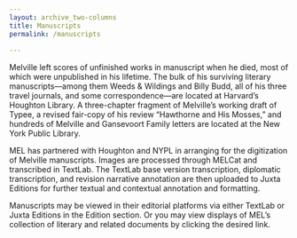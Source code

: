 ```yaml
---
layout: archive_two-columns
title: Manuscripts
permalink: /manuscripts
 
---
```

 

Melville left scores of unfinished works in manuscript when he died, most of which were unpublished in his lifetime. The bulk of his surviving literary manuscripts—among them Weeds & Wildings and Billy Budd, all of his three travel journals, and some correspondence—are located at Harvard’s Houghton Library. A three-chapter fragment of Melville’s working draft of Typee, a revised fair-copy of his review “Hawthorne and His Mosses,” and hundreds of Melville and Gansevoort Family letters are located at the New York Public Library.

MEL has partnered with Houghton and NYPL in arranging for the digitization of Melville manuscripts. Images are processed through MELCat and transcribed in TextLab. The TextLab base version transcription, diplomatic transcription, and revision narrative annotation are then uploaded to Juxta Editions for further textual and contextual annotation and formatting.

Manuscripts may be viewed in their editorial platforms via either TextLab or Juxta Editions in the Edition section. Or you may view displays of MEL’s collection of literary and related documents by clicking the desired link.


